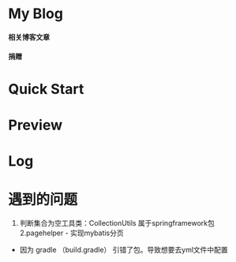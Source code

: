 # My Blog

#### 相关博客文章


#### 捐赠

# Quick Start



# Preview

# Log

# 遇到的问题

1. 判断集合为空工具类：CollectionUtils 属于springframework包
2.pagehelper - 实现mybatis分页
- 因为 gradle （build.gradle） 引错了包。导致想要去yml文件中配置

